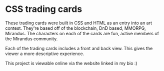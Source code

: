 # CSS trading cards
These trading cards were built in CSS and HTML as an entry into an art contest. They're based off of the blockchain, DnD based, MMORPG, Mirandus. The characters on each of the cards are fun, active members of the Mirandus community.

Each of the trading cards includes a front and back view. This gives the viewer a more descriptive experience.

This project is viewable online via the website linked in my bio :)
